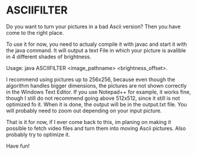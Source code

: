 # ASCIIFILTER

Do you want to turn your pictures in a bad Ascii version?
Then you have come to the right place.

To use it for now, you need to actualy compile it with javac and start it with the java command. It will output a text File in which your picture is avalible in 4 
different shades of brightness.

Usage: java ASCIIFILTER <image_pathname> <brightness_offset>.

I recommend using pictures up to 256x256, because even though the algorithm handles bigger dimensions, the pictures are not shown correctly in the Windows Text Editor. If you use Notepad++ for example, it works fine, though I still do not recommend going above 512x512, since it still is not optimized fo it. When it is done, the output will be in the output.txt file. You will probably need to zoom out depending on your input picture.

That is it for now, if I ever come back to this, im planing on making it possible to fetch video files and turn them into moving Ascii pictures.
Also probably try to optimize it.

Have fun!
